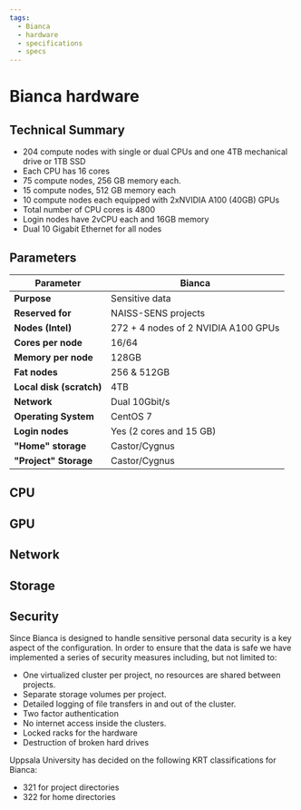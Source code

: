 ```yaml
---
tags:
  - Bianca
  - hardware
  - specifications
  - specs
---
```


# Bianca hardware

## Technical Summary

- 204 compute nodes with single or dual CPUs and one 4TB mechanical drive or 1TB SSD
- Each CPU has 16 cores
- 75 compute nodes, 256 GB memory each.
- 15 compute nodes, 512 GB memory each
- 10 compute nodes each equipped with 2xNVIDIA A100 (40GB) GPUs
- Total number of CPU cores is 4800
- Login nodes have 2vCPU each and 16GB memory
- Dual 10 Gigabit Ethernet for all nodes

## Parameters

Parameter               |Bianca
------------------------|-----------------------------------
**Purpose**             |Sensitive data
**Reserved for**        |NAISS-SENS projects
**Nodes (Intel)**       |272 + 4 nodes of 2 NVIDIA A100 GPUs
**Cores per node**      |16/64
**Memory per node**     |128GB
**Fat nodes**           |256 & 512GB
**Local disk (scratch)**|4TB
**Network**             |Dual 10Gbit/s
**Operating System**    |CentOS 7
**Login nodes**         |Yes (2 cores and 15 GB)
**"Home" storage**      |Castor/Cygnus
**"Project" Storage**   |Castor/Cygnus

## CPU

## GPU

## Network

## Storage

## Security

Since Bianca is designed to handle sensitive personal data security is a key aspect of the configuration. In order to ensure that the data is safe we have implemented a series of security measures including, but not limited to:

- One virtualized cluster per project, no resources are shared between projects.
- Separate storage volumes per project.
- Detailed logging of file transfers in and out of the cluster.
- Two factor authentication
- No internet access inside the clusters.
- Locked racks for the hardware
- Destruction of broken hard drives

Uppsala University has decided on the following KRT classifications for Bianca:

- 321 for project directories
- 322 for home directories
